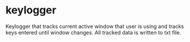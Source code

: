 # keylogger

Keylogger that tracks current active window that user is using and tracks keys entered until window changes. All tracked data is written to txt file.
